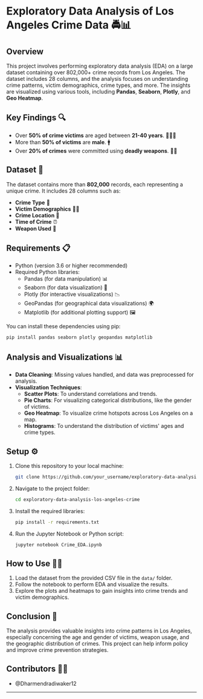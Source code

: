 # Exploratory Data Analysis of Los Angeles Crime Data 🚔📊

## Overview
This project involves performing exploratory data analysis (EDA) on a large dataset containing over 802,000+ crime records from Los Angeles. The dataset includes 28 columns, and the analysis focuses on understanding crime patterns, victim demographics, crime types, and more. The insights are visualized using various tools, including **Pandas**, **Seaborn**, **Plotly**, and **Geo Heatmap**.

## Key Findings 🔍
- Over **50% of crime victims** are aged between **21-40 years**. 👶👨‍🦱
- More than **50% of victims** are **male**. 🚹
- Over **20% of crimes** were committed using **deadly weapons**. 🔪🧨

## Dataset 📁
The dataset contains more than **802,000** records, each representing a unique crime. It includes 28 columns such as:
- **Crime Type** 🔐
- **Victim Demographics** 🧑‍🦳
- **Crime Location** 📍
- **Time of Crime** ⏰
- **Weapon Used** 🔫

## Requirements 📋
- Python (version 3.6 or higher recommended)
- Required Python libraries:
  - Pandas (for data manipulation) 📊
  - Seaborn (for data visualization) 🎨
  - Plotly (for interactive visualizations) 📉
  - GeoPandas (for geographical data visualizations) 🌍
  - Matplotlib (for additional plotting support) 🖼️

You can install these dependencies using pip:
```bash
pip install pandas seaborn plotly geopandas matplotlib
```

## Analysis and Visualizations 📊
- **Data Cleaning**: Missing values handled, and data was preprocessed for analysis.
- **Visualization Techniques**:
  - **Scatter Plots**: To understand correlations and trends.
  - **Pie Charts**: For visualizing categorical distributions, like the gender of victims.
  - **Geo Heatmap**: To visualize crime hotspots across Los Angeles on a map.
  - **Histograms**: To understand the distribution of victims' ages and crime types.

## Setup ⚙️
1. Clone this repository to your local machine:
   ```bash
   git clone https://github.com/your_username/exploratory-data-analysis-los-angeles-crime.git
   ```

2. Navigate to the project folder:
   ```bash
   cd exploratory-data-analysis-los-angeles-crime
   ```

3. Install the required libraries:
   ```bash
   pip install -r requirements.txt
   ```

4. Run the Jupyter Notebook or Python script:
   ```bash
   jupyter notebook Crime_EDA.ipynb
   ```

## How to Use 🧑‍💻
1. Load the dataset from the provided CSV file in the `data/` folder.
2. Follow the notebook to perform EDA and visualize the results.
3. Explore the plots and heatmaps to gain insights into crime trends and victim demographics.

## Conclusion 📌
The analysis provides valuable insights into crime patterns in Los Angeles, especially concerning the age and gender of victims, weapon usage, and the geographic distribution of crimes. This project can help inform policy and improve crime prevention strategies.

## Contributors 🙋‍♂️
- @Dharmendradiwaker12

---

